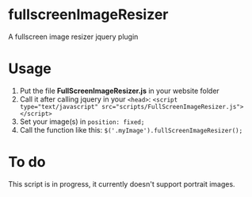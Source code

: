# fullscreenImageResizer
A fullscreen image resizer jquery plugin 

# Usage
1. Put the file **FullScreenImageResizer.js** in your website folder
2. Call it after calling jquery in your `<head>`: `<script type="text/javascript" src="scripts/FullScreenImageResizer.js"></script>`
3. Set your image(s) in `position: fixed;`
4. Call the function like this: `$('.myImage').fullScreenImageResizer();`

# To do
This script is in progress, it currently doesn't support portrait images.
